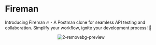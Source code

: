 # Fireman
Introducing Fireman 🔥 - A Postman clone for seamless API testing and collaboration. Simplify your workflow, ignite your development process! 🚀
<div align="center"> 
  
  ![2-removebg-preview](https://github.com/PranavBarthwal/Fireman/assets/110532770/3c5e8d5f-5366-49aa-8fa6-073481e5dae5) 
</div>

